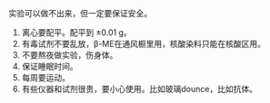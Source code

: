 实验可以做不出来，但一定要保证安全。
1. 离心要配平。配平到 ±0.01 g。
2. 有毒试剂不要乱放，β-ME在通风橱里用，核酸染料只能在核酸区用。
3. 不要熬夜做实验，伤身体。
4. 保证睡眠时间。
5. 每周要运动。
6. 有些仪器和试剂很贵，要小心使用。比如玻璃dounce，比如抗体。
